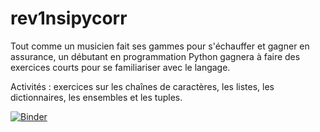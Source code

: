 # rev1nsipycorr
Tout comme un musicien fait ses gammes pour s'échauffer et gagner en assurance, un débutant en programmation Python gagnera à faire des exercices courts pour se familiariser avec le langage.

Activités : exercices sur les chaînes de caractères, les listes, les dictionnaires, les ensembles et les tuples.

[![Binder](https://mybinder.org/badge_logo.svg)](https://mybinder.org/v2/gh/WebGE/rev1nsipycorr/master)
